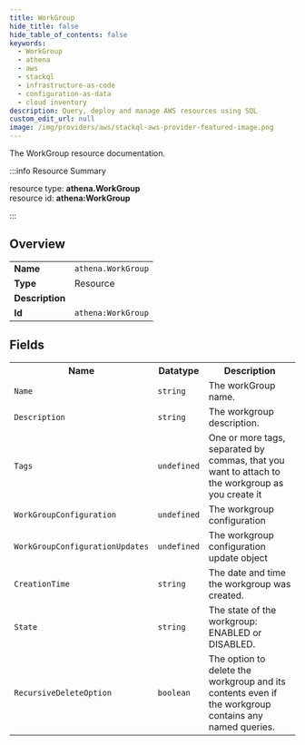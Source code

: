 ```yaml
---
title: WorkGroup
hide_title: false
hide_table_of_contents: false
keywords:
  - WorkGroup
  - athena
  - aws
  - stackql
  - infrastructure-as-code
  - configuration-as-data
  - cloud inventory
description: Query, deploy and manage AWS resources using SQL
custom_edit_url: null
image: /img/providers/aws/stackql-aws-provider-featured-image.png
---
```

The WorkGroup resource documentation.

:::info Resource Summary

<div class="row">
<div class="providerDocColumn">
<span>resource type:&nbsp;<b>athena.WorkGroup</b></span><br />
<span>resource id:&nbsp;<b>athena:WorkGroup</b></span><br />
</div>
</div>

:::

## Overview
<table><tbody>
<tr><td><b>Name</b></td><td><code>athena.WorkGroup</code></td></tr>
<tr><td><b>Type</b></td><td>Resource</td></tr>
<tr><td><b>Description</b></td><td></td></tr>
<tr><td><b>Id</b></td><td><code>athena:WorkGroup</code></td></tr>
</tbody></table>

## Fields
<table><tbody>
<tr><th>Name</th><th>Datatype</th><th>Description</th></tr>
<tr><td><code>Name</code></td><td><code>string</code></td><td>The workGroup name.</td></tr><tr><td><code>Description</code></td><td><code>string</code></td><td>The workgroup description.</td></tr><tr><td><code>Tags</code></td><td><code>undefined</code></td><td>One or more tags, separated by commas, that you want to attach to the workgroup as you create it</td></tr><tr><td><code>WorkGroupConfiguration</code></td><td><code>undefined</code></td><td>The workgroup configuration</td></tr><tr><td><code>WorkGroupConfigurationUpdates</code></td><td><code>undefined</code></td><td>The workgroup configuration update object</td></tr><tr><td><code>CreationTime</code></td><td><code>string</code></td><td>The date and time the workgroup was created.</td></tr><tr><td><code>State</code></td><td><code>string</code></td><td>The state of the workgroup: ENABLED or DISABLED.</td></tr><tr><td><code>RecursiveDeleteOption</code></td><td><code>boolean</code></td><td>The option to delete the workgroup and its contents even if the workgroup contains any named queries.</td></tr>
</tbody></table>